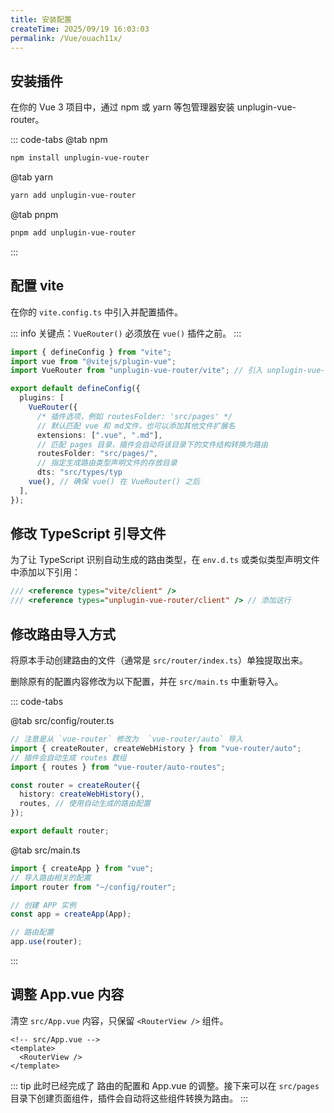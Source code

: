 ```yaml
---
title: 安装配置
createTime: 2025/09/19 16:03:03
permalink: /Vue/ouach11x/
---
```


## 安装插件

在你的 Vue 3 项目中，通过 npm 或 yarn 等包管理器安装 unplugin-vue-router。

::: code-tabs
@tab npm

```bash
npm install unplugin-vue-router
```

@tab yarn

```bash
yarn add unplugin-vue-router
```

@tab pnpm

```bash
pnpm add unplugin-vue-router
```

:::

## 配置 vite

在你的 `vite.config.ts` 中引入并配置插件。

::: info 关键点：`VueRouter()` 必须放在 `vue()` 插件之前。
:::

```ts title="vite.config.ts" :highlight="{2,3,6-17}"
import { defineConfig } from "vite";
import vue from "@vitejs/plugin-vue";
import VueRouter from "unplugin-vue-router/vite"; // 引入 unplugin-vue-router

export default defineConfig({
  plugins: [
    VueRouter({
      /* 插件选项，例如 routesFolder: 'src/pages' */
      // 默认匹配 vue 和 md文件，也可以添加其他文件扩展名
      extensions: [".vue", ".md"],
      // 匹配 pages 目录，插件会自动将该目录下的文件结构转换为路由
      routesFolder: "src/pages/",
      // 指定生成路由类型声明文件的存放目录
      dts: "src/types/typ
    vue(), // 确保 vue() 在 VueRouter() 之后
  ],
});
```

## 修改 TypeScript 引导文件

为了让 TypeScript 识别自动生成的路由类型，在 `env.d.ts` 或类似类型声明文件中添加以下引用：

```ts
/// <reference types="vite/client" />
/// <reference types="unplugin-vue-router/client" /> // 添加这行
```

## 修改路由导入方式

将原本手动创建路由的文件（通常是 `src/router/index.ts`）单独提取出来。

删除原有的配置内容修改为以下配置，并在 `src/main.ts` 中重新导入。

::: code-tabs

@tab src/config/router.ts

```ts
// 注意是从 `vue-router` 修改为  `vue-router/auto` 导入
import { createRouter, createWebHistory } from "vue-router/auto";
// 插件会自动生成 routes 数组
import { routes } from "vue-router/auto-routes";

const router = createRouter({
  history: createWebHistory(),
  routes, // 使用自动生成的路由配置
});

export default router;
```

@tab src/main.ts

```ts
import { createApp } from "vue";
// 导入路由相关的配置
import router from "~/config/router";

// 创建 APP 实例
const app = createApp(App);

// 路由配置
app.use(router);
```

:::

## 调整 App.vue 内容

清空 `src/App.vue` 内容，只保留 `<RouterView />` 组件。

```vue
<!-- src/App.vue -->
<template>
  <RouterView />
</template>
```

::: tip 此时已经完成了 路由的配置和 App.vue 的调整。接下来可以在 `src/pages` 目录下创建页面组件，插件会自动将这些组件转换为路由。
:::
